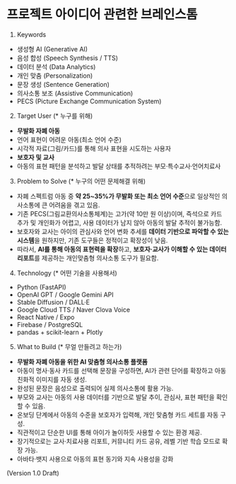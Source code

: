 # 프로젝트 아이디어 관련한 브레인스톰


1. Keywords
 - 생성형 AI (Generative AI)
 - 음성 합성 (Speech Synthesis / TTS)
 - 데이터 분석 (Data Analytics)
 - 개인 맞춤 (Personalization)
 - 문장 생성 (Sentence Generation)
 - 의사소통 보조 (Assistive Communication)
 - PECS (Picture Exchange Communication System)

2. Target User (* 누구를 위해)
 - **무발화 자폐 아동**
  - 언어 표현이 어려운 아동(최소 언어 수준)
  - 시각적 자료(그림/카드)를 통해 의사 표현을 시도하는 사용자
 - **보호자 및 교사**
  - 아동의 표현 패턴을 분석하고 발달 상태를 추적하려는 부모·특수교사·언어치료사

3. Problem to Solve (* 누구의 어떤 문제해결 위해)
- 자폐 스펙트럼 아동 중 **약 25~35%가 무발화 또는 최소 언어 수준**으로 일상적인 의사소통에 큰 어려움을 겪고 있음.  
- 기존 PECS(그림교환의사소통체계)는 고가(약 10만 원 이상)이며, 즉석으로 카드 추가 및 개인화가 어렵고, 사용 데이터가 남지 않아 아동의 발달 추적이 불가능함.  
- 보호자와 교사는 아이의 관심사와 언어 변화 추세를 **데이터 기반으로 파악할 수 있는 시스템**을 원하지만, 기존 도구들은 정적이고 확장성이 낮음.  
- 따라서, **AI를 통해 아동의 표현력을 확장**하고, **보호자·교사가 이해할 수 있는 데이터 리포트**를 제공하는 개인맞춤형 의사소통 도구가 필요함.
     
4. Technology (* 어떤 기술을 사용해서)
- Python (FastAPI)
- OpenAI GPT / Google Gemini API
- Stable Diffusion / DALL·E
- Google Cloud TTS / Naver Clova Voice 
- React Native / Expo
- Firebase / PostgreSQL
- pandas + scikit-learn + Plotly
  
5. What to Build (* 무얼 만들려고 하는가)
 - **무발화 자폐 아동을 위한 AI 맞춤형 의사소통 플랫폼**  
  - 아동이 명사·동사 카드를 선택해 문장을 구성하면, AI가 관련 단어를 확장하고 아동 친화적 이미지를 자동 생성.  
  - 완성된 문장은 음성으로 출력되어 실제 의사소통에 활용 가능.  
  - 부모와 교사는 아동의 사용 데이터를 기반으로 발달 추이, 관심사, 표현 패턴을 확인할 수 있음.  
  - 온보딩 단계에서 아동의 수준을 보호자가 입력해, 개인 맞춤형 카드 세트를 자동 구성.  
  - 직관적이고 단순한 UI를 통해 아이가 놀이하듯 사용할 수 있는 환경 제공.  
  - 장기적으로는 교사·치료사용 리포트, 커뮤니티 카드 공유, 레벨 기반 학습 모드로 확장 가능.
  - 아바타·뱃지 사용으로 아동의 표현 동기와 지속 사용성을 강화

(Version 1.0 Draft)
